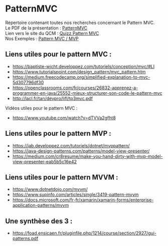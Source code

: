 # PatternMVC

Répertoire contenant toutes nos recherches concernant le Pattern MVC.  
Le PDF de la présentation :  [PatternMVC](presentation/PatternMVC.pdf)  
Lien vers le site du QCM : [Quizz Pattern MVC](https://qcm-mvc.netlify.com/)    
Nos Exemples : [Pattern MVC / MVP](exemples/)

## Liens utiles pour le pattern MVC :
- https://baptiste-wicht.developpez.com/tutoriels/conception/mvc/#LI
- https://www.tutorialspoint.com/design_pattern/mvc_pattern.htm
- https://medium.freecodecamp.org/simplified-explanation-to-mvc-5d307796df30
- https://openclassrooms.com/fr/courses/26832-apprenez-a-programmer-en-java/25552-mieux-structurer-son-code-le-pattern-mvc
- http://lacl.fr/tan/devpro/lifl/tp3mvc.pdf

Vidéos utiles pour le pattern MVC :
- https://www.youtube.com/watch?v=dTVVa2gfht8

## Liens utiles pour le pattern MVP :
- https://jab.developpez.com/tutoriels/dotnet/mvppattern/
- https://java-design-patterns.com/patterns/model-view-presenter/
- https://medium.com/cr8resume/make-you-hand-dirty-with-mvp-model-view-presenter-eab5b5c16e42

## Liens utiles pour le pattern MVVM :
- https://www.dotnetdojo.com/mvvm/
- https://www.supinfo.com/articles/single/3419-pattern-mvvm
- https://docs.microsoft.com/fr-fr/xamarin/xamarin-forms/enterprise-application-patterns/mvvm

## Une synthèse des 3 :
- https://foad.ensicaen.fr/pluginfile.php/1214/course/section/2927/gui-patterns.pdf